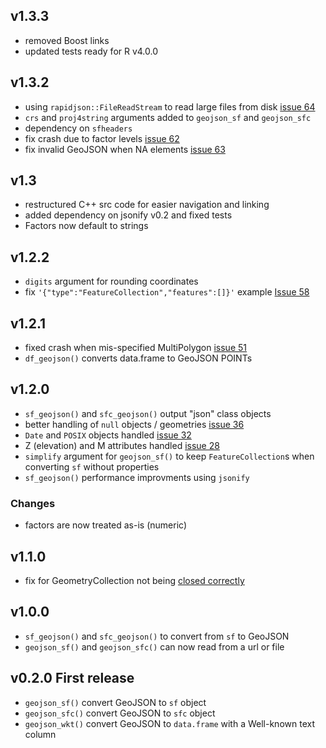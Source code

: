 
## v1.3.3

* removed Boost links
* updated tests ready for R v4.0.0

## v1.3.2

* using `rapidjson::FileReadStream` to read large files from disk [issue 64](https://github.com/SymbolixAU/geojsonsf/issues/64)
* `crs` and `proj4string` arguments added to `geojson_sf` and `geojson_sfc` 
* dependency on `sfheaders`
* fix crash due to factor levels [issue 62](https://github.com/SymbolixAU/geojsonsf/issues/62)
* fix invalid GeoJSON when NA elements [issue 63](https://github.com/SymbolixAU/geojsonsf/issues/63)


## v1.3

* restructured C++ src code for easier navigation and linking
* added dependency on jsonify v0.2 and fixed tests
* Factors now default to strings

## v1.2.2

* `digits` argument for rounding coordinates
* fix `'{"type":"FeatureCollection","features":[]}'` example [Issue 58](https://github.com/SymbolixAU/geojsonsf/issues/58)

## v1.2.1

* fixed crash when mis-specified MultiPolygon [issue 51](https://github.com/SymbolixAU/geojsonsf/issues/51)
* `df_geojson()` converts data.frame to GeoJSON POINTs

## v1.2.0

* `sf_geojson()` and `sfc_geojson()` output "json" class objects
* better handling of `null` objects / geometries [issue 36](https://github.com/SymbolixAU/geojsonsf/issues/36)
* `Date` and `POSIX` objects handled [issue 32](https://github.com/SymbolixAU/geojsonsf/issues/32)
* Z (elevation) and M attributes handled [issue 28](https://github.com/SymbolixAU/geojsonsf/issues/28)
* `simplify` argument for `geojson_sf()` to keep `FeatureCollection`s when converting `sf` without properties
* `sf_geojson()` performance improvments using `jsonify`

### Changes
* factors are now treated as-is (numeric)


## v1.1.0

* fix for GeometryCollection not being [closed correctly](https://github.com/SymbolixAU/geojsonsf/issues/26)

## v1.0.0

* `sf_geojson()` and `sfc_geojson()` to convert from `sf` to GeoJSON
* `geojson_sf()` and `geojson_sfc()` can now read from a url or file


## v0.2.0 First release

* `geojson_sf()`  convert GeoJSON to `sf` object
* `geojson_sfc()` convert GeoJSON to `sfc` object
* `geojson_wkt()` convert GeoJSON to `data.frame` with a Well-known text column


